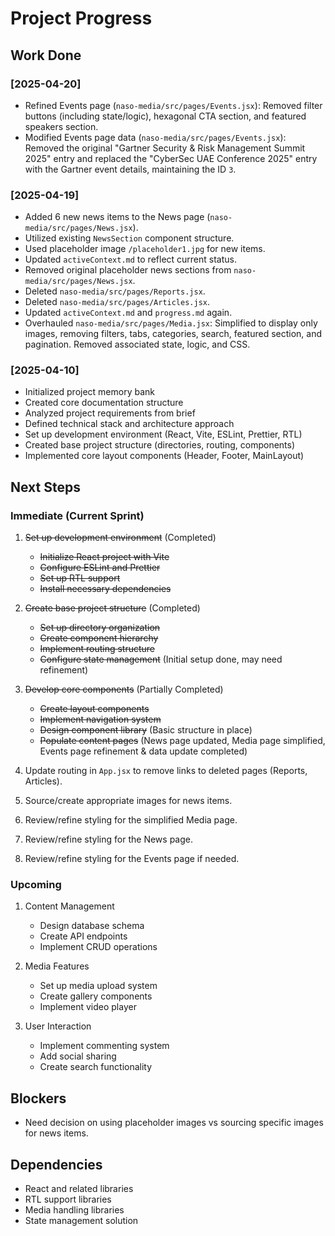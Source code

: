 # Project Progress

## Work Done
### [2025-04-20]
- Refined Events page (`naso-media/src/pages/Events.jsx`): Removed filter buttons (including state/logic), hexagonal CTA section, and featured speakers section.
- Modified Events page data (`naso-media/src/pages/Events.jsx`): Removed the original "Gartner Security & Risk Management Summit 2025" entry and replaced the "CyberSec UAE Conference 2025" entry with the Gartner event details, maintaining the ID `3`.

### [2025-04-19]
- Added 6 new news items to the News page (`naso-media/src/pages/News.jsx`).
- Utilized existing `NewsSection` component structure.
- Used placeholder image `/placeholder1.jpg` for new items.
- Updated `activeContext.md` to reflect current status.
- Removed original placeholder news sections from `naso-media/src/pages/News.jsx`.
- Deleted `naso-media/src/pages/Reports.jsx`.
- Deleted `naso-media/src/pages/Articles.jsx`.
- Updated `activeContext.md` and `progress.md` again.
- Overhauled `naso-media/src/pages/Media.jsx`: Simplified to display only images, removing filters, tabs, categories, search, featured section, and pagination. Removed associated state, logic, and CSS.

### [2025-04-10]
- Initialized project memory bank
- Created core documentation structure
- Analyzed project requirements from brief
- Defined technical stack and architecture approach
- Set up development environment (React, Vite, ESLint, Prettier, RTL)
- Created base project structure (directories, routing, components)
- Implemented core layout components (Header, Footer, MainLayout)

## Next Steps
### Immediate (Current Sprint)
1. ~~Set up development environment~~ (Completed)
   - ~~Initialize React project with Vite~~
   - ~~Configure ESLint and Prettier~~
   - ~~Set up RTL support~~
   - ~~Install necessary dependencies~~

2. ~~Create base project structure~~ (Completed)
   - ~~Set up directory organization~~
   - ~~Create component hierarchy~~
   - ~~Implement routing structure~~
   - ~~Configure state management~~ (Initial setup done, may need refinement)

3. ~~Develop core components~~ (Partially Completed)
   - ~~Create layout components~~
   - ~~Implement navigation system~~
   - ~~Design component library~~ (Basic structure in place)
   - ~~Populate content pages~~ (News page updated, Media page simplified, Events page refinement & data update completed)

4. Update routing in `App.jsx` to remove links to deleted pages (Reports, Articles).
5. Source/create appropriate images for news items.
6. Review/refine styling for the simplified Media page.
7. Review/refine styling for the News page.
8. Review/refine styling for the Events page if needed.

### Upcoming
1. Content Management
   - Design database schema
   - Create API endpoints
   - Implement CRUD operations

2. Media Features
   - Set up media upload system
   - Create gallery components
   - Implement video player

3. User Interaction
   - Implement commenting system
   - Add social sharing
   - Create search functionality

## Blockers
- Need decision on using placeholder images vs sourcing specific images for news items.

## Dependencies
- React and related libraries
- RTL support libraries
- Media handling libraries
- State management solution